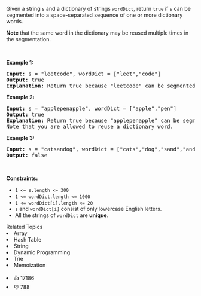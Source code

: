 <p>Given a string <code>s</code> and a dictionary of strings <code>wordDict</code>, return <code>true</code> if <code>s</code> can be segmented into a space-separated sequence of one or more dictionary words.</p>

<p><strong>Note</strong> that the same word in the dictionary may be reused multiple times in the segmentation.</p>

<p>&nbsp;</p> 
<p><strong class="example">Example 1:</strong></p>

<pre>
<strong>Input:</strong> s = "leetcode", wordDict = ["leet","code"]
<strong>Output:</strong> true
<strong>Explanation:</strong> Return true because "leetcode" can be segmented as "leet code".
</pre>

<p><strong class="example">Example 2:</strong></p>

<pre>
<strong>Input:</strong> s = "applepenapple", wordDict = ["apple","pen"]
<strong>Output:</strong> true
<strong>Explanation:</strong> Return true because "applepenapple" can be segmented as "apple pen apple".
Note that you are allowed to reuse a dictionary word.
</pre>

<p><strong class="example">Example 3:</strong></p>

<pre>
<strong>Input:</strong> s = "catsandog", wordDict = ["cats","dog","sand","and","cat"]
<strong>Output:</strong> false
</pre>

<p>&nbsp;</p> 
<p><strong>Constraints:</strong></p>

<ul> 
 <li><code>1 &lt;= s.length &lt;= 300</code></li> 
 <li><code>1 &lt;= wordDict.length &lt;= 1000</code></li> 
 <li><code>1 &lt;= wordDict[i].length &lt;= 20</code></li> 
 <li><code>s</code> and <code>wordDict[i]</code> consist of only lowercase English letters.</li> 
 <li>All the strings of <code>wordDict</code> are <strong>unique</strong>.</li> 
</ul>

<div><div>Related Topics</div><div><li>Array</li><li>Hash Table</li><li>String</li><li>Dynamic Programming</li><li>Trie</li><li>Memoization</li></div></div><br><div><li>👍 17186</li><li>👎 788</li></div>